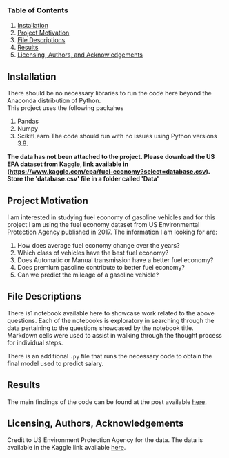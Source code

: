
### Table of Contents

1. [Installation](#installation)
2. [Project Motivation](#motivation)
3. [File Descriptions](#files)
4. [Results](#results)
5. [Licensing, Authors, and Acknowledgements](#licensing)

## Installation <a name="installation"></a>

There should be no necessary libraries to run the code here beyond the Anaconda distribution of Python.  
This project uses the following packahes
1. Pandas
2. Numpy
3. ScikitLearn
The code should run with no issues using Python versions 3.8.

**The data has not been attached to the project. Please download the US EPA dataset from Kaggle, link available in (https://www.kaggle.com/epa/fuel-economy?select=database.csv). Store the 'database.csv' file in a folder called 'Data'**


## Project Motivation<a name="motivation"></a>

I am interested in studying fuel economy of gasoline vehicles and for this project I am using the fuel economy dataset from US Environmental Protection Agency published in 2017. The information I am looking for are:

1. How does average fuel economy change over the years?
2. Which class of vehicles have the best fuel economy?
2. Does Automatic or Manual transmission have a better fuel economy?
3. Does premium gasoline contribute to better fuel economy?
4. Can we predict the mileage of a gasoline vehicle?


## File Descriptions <a name="files"></a>


There is1 notebook available here to showcase work related to the above questions.  Each of the notebooks is exploratory in searching through the data pertaining to the questions showcased by the notebook title.  Markdown cells were used to assist in walking through the thought process for individual steps.  

There is an additional `.py` file that runs the necessary code to obtain the final model used to predict salary.

## Results<a name="results"></a>

The main findings of the code can be found at the post available [here]().

## Licensing, Authors, Acknowledgements<a name="licensing"></a>

Credit to US Environment Protection Agency for the data. The data is available in the Kaggle link available [here](https://www.kaggle.com/epa/fuel-economy?select=database.csv).

